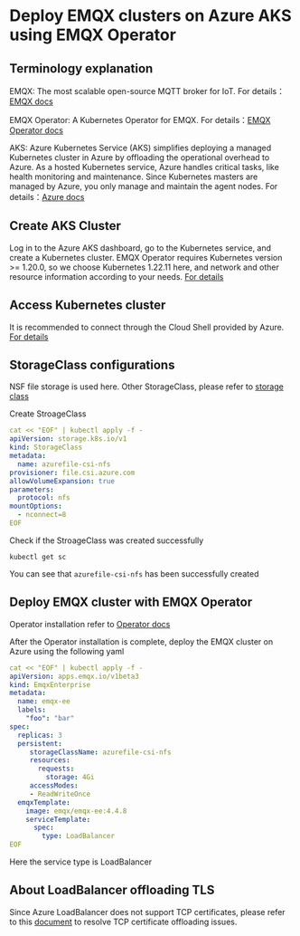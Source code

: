 # Deploy EMQX clusters on Azure AKS using EMQX Operator

## Terminology explanation

EMQX: The most scalable open-source MQTT broker for IoT. For details：[EMQX docs](https://github.com/emqx/emqx)

EMQX Operator: A Kubernetes Operator for EMQX. For details：[EMQX Operator docs](https://github.com/emqx/emqx-operator)

AKS: Azure Kubernetes Service (AKS) simplifies deploying a managed Kubernetes cluster in Azure by offloading the operational overhead to Azure. As a hosted Kubernetes service, Azure handles critical tasks, like health monitoring and maintenance. Since Kubernetes masters are managed by Azure, you only manage and maintain the agent nodes. For details：[Azure docs](https://docs.microsoft.com/en-us/azure/aks/learn/quick-kubernetes-deploy-portal?tabs=azure-cli)

## Create AKS Cluster

Log in to the Azure AKS dashboard, go to the Kubernetes service, and create a Kubernetes cluster. EMQX Operator requires Kubernetes version >= 1.20.0, so we choose Kubernetes 1.22.11 here, and network and other resource information according to your needs. [For details](https://docs.microsoft.com/en-us/azure/aks/learn/quick-kubernetes-deploy-portal?tabs=azure-cli)



## Access Kubernetes cluster

It is recommended to connect through the Cloud Shell provided by Azure. [For details](https://docs.microsoft.com/en-us/azure/cloud-shell/overview)

## StorageClass configurations

NSF file storage is used here. Other StorageClass, please refer to [storage class](https://docs.microsoft.com/en-us/azure/aks/azure-files-csi)

Create StroageClass

```yaml
cat << "EOF" | kubectl apply -f -
apiVersion: storage.k8s.io/v1
kind: StorageClass
metadata:
  name: azurefile-csi-nfs
provisioner: file.csi.azure.com
allowVolumeExpansion: true
parameters:
  protocol: nfs
mountOptions:
  - nconnect=8
EOF
```

Check if the StroageClass was created successfully

```shell
kubectl get sc
```
You can see that `azurefile-csi-nfs` has been successfully created


## Deploy EMQX cluster with EMQX Operator

Operator installation refer to [Operator docs](https://github.com/emqx/emqx-operator/blob/main/docs/en_US/getting-started/getting-started.md)

After the Operator installation is complete, deploy the EMQX cluster on Azure using the following yaml

```yaml
cat << "EOF" | kubectl apply -f -
apiVersion: apps.emqx.io/v1beta3
kind: EmqxEnterprise
metadata:
  name: emqx-ee
  labels:
    "foo": "bar"
spec:
  replicas: 3
  persistent:
     storageClassName: azurefile-csi-nfs
     resources:
       requests:
         storage: 4Gi
     accessModes:
     - ReadWriteOnce
  emqxTemplate:
    image: emqx/emqx-ee:4.4.8
    serviceTemplate:
      spec:
        type: LoadBalancer
EOF
```

Here the service type is LoadBalancer


## About LoadBalancer offloading TLS

Since Azure LoadBalancer does not support TCP certificates, please refer to this [document](https://github.com/emqx/emqx-operator/discussions/312) to resolve TCP certificate offloading issues.